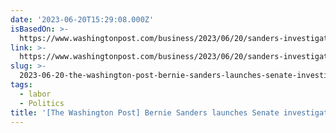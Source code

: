 ```yaml
---
date: '2023-06-20T15:29:08.000Z'
isBasedOn: >-
  https://www.washingtonpost.com/business/2023/06/20/sanders-investigation-sentate-amazon
link: >-
  https://www.washingtonpost.com/business/2023/06/20/sanders-investigation-sentate-amazon
slug: >-
  2023-06-20-the-washington-post-bernie-sanders-launches-senate-investigation-into-ama
tags:
  - labor
  - Politics
title: '[The Washington Post] Bernie Sanders launches Senate investigation into Ama'
---
```


